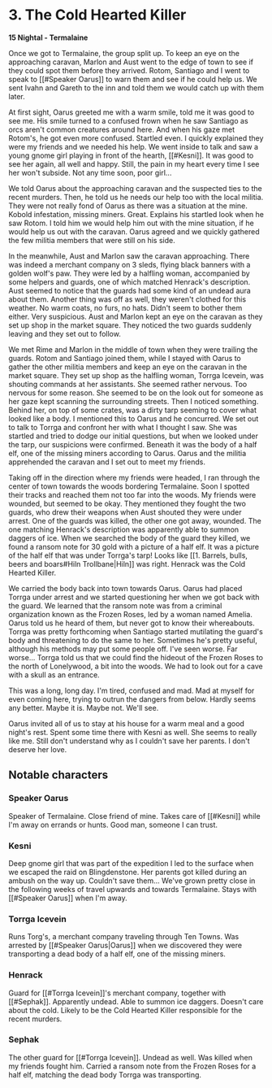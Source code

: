# 3. The Cold Hearted Killer

**15 Nightal - Termalaine**

Once we got to Termalaine, the group split up. To keep an eye on the approaching caravan, Marlon and Aust went to the edge of town to see if they could spot them before they arrived. Rotom, Santiago and I went to speak to [[#Speaker Oarus]] to warn them and see if he could help us. We sent Ivahn and Gareth to the inn and told them we would catch up with them later.

At first sight, Oarus greeted me with a warm smile, told me it was good to see me. His smile turned to a confused frown when he saw Santiago as orcs aren't common creatures around here. And when his gaze met Rotom's, he got even more confused. Startled even. I quickly explained they were my friends and we needed his help. We went inside to talk and saw a young gnome girl playing in front of the hearth, [[#Kesni]]. It was good to see her again, all well and happy. Still, the pain in my heart every time I see her won't subside. Not any time soon, poor girl...

We told Oarus about the approaching caravan and the suspected ties to the recent murders. Then, he told us he needs our help too with the local militia. They were not really fond of Oarus as there was a situation at the mine. Kobold infestation, missing miners. Great. Explains his startled look when he saw Rotom. I told him we would help him out with the mine situation, if he would help us out with the caravan. Oarus agreed and we quickly gathered the few militia members that were still on his side.

In the meanwhile, Aust and Marlon saw the caravan approaching. There was indeed a merchant company on 3 sleds, flying black banners with a golden wolf's paw. They were led by a halfling woman, accompanied by some helpers and guards, one of which matched Henrack's description. Aust seemed to notice that the guards had some kind of an undead aura about them. Another thing was off as well, they weren't clothed for this weather. No warm coats, no furs, no hats. Didn't seem to bother them either. Very suspicious. Aust and Marlon kept an eye on the caravan as they set up shop in the market square. They noticed the two guards suddenly leaving and they set out to follow.

We met Rime and Marlon in the middle of town when they were trailing the guards. Rotom and Santiago joined them, while I stayed with Oarus to gather the other militia members and keep an eye on the caravan in the market square. They set up shop as the halfling woman, Torrga Icevein, was shouting commands at her assistants. She seemed rather nervous. Too nervous for some reason. She seemed to be on the look out for someone as her gaze kept scanning the surrounding streets. Then I noticed something. Behind her, on top of some crates, was a dirty tarp seeming to cover what looked like a body. I mentioned this to Oarus and he concurred. We set out to talk to Torrga and confront her with what I thought I saw. She was startled and tried to dodge our initial questions, but when we looked under the tarp, our suspicions were confirmed. Beneath it was the body of a half elf, one of the missing miners according to Oarus. Oarus and the militia apprehended the caravan and I set out to meet my friends.

Taking off in the direction where my friends were headed, I ran through the center of town towards the woods bordering Termalaine. Soon I spotted their tracks and reached them not too far into the woods. My friends were wounded, but seemed to be okay. They mentioned they fought the two guards, who drew their weapons when Aust shouted they were under arrest. One of the guards was killed, the other one got away, wounded. The one matching Henrack's description was apparently able to summon daggers of ice. When we searched the body of the guard they killed, we found a ransom note for 30 gold with a picture of a half elf. It was a picture of the half elf that was under Torrga's tarp! Looks like [[1. Barrels, bulls, beers and boars#Hiln Trollbane|Hiln]] was right. Henrack was the Cold Hearted Killer.

We carried the body back into town towards Oarus. Oarus had placed Torrga under arrest and we started questioning her when we got back with the guard. We learned that the ransom note was from a criminal organization known as the Frozen Roses, led by a woman named Amelia. Oarus told us he heard of them, but never got to know their whereabouts. Torrga was pretty forthcoming when Santiago started mutilating the guard's body and threatening to do the same to her. Sometimes he's pretty useful, although his methods may put some people off. I've seen worse. Far worse... Torrga told us that we could find the hideout of the Frozen Roses to the north of Lonelywood, a bit into the woods. We had to look out for a cave with a skull as an entrance.

This was a long, long day. I'm tired, confused and mad. Mad at myself for even coming here, trying to outrun the dangers from below. Hardly seems any better. Maybe it is. Maybe not. We'll see.

Oarus invited all of us to stay at his house for a warm meal and a good night's rest. Spent some time there with Kesni as well. She seems to really like me. Still don't understand why as I couldn't save her parents. I don't deserve her love.

## Notable characters

### Speaker Oarus

Speaker of Termalaine. Close friend of mine. Takes care of [[#Kesni]] while I'm away on errands or hunts. Good man, someone I can trust.

### Kesni

Deep gnome girl that was part of the expedition I led to the surface when we escaped the raid on Blingdenstone. Her parents got killed during an ambush on the way up. Couldn't save them... We've grown pretty close in the following weeks of travel upwards and towards Termalaine. Stays with [[#Speaker Oarus]] when I'm away. 

### Torrga Icevein

Runs Torg's, a merchant company traveling through Ten Towns. Was arrested by [[#Speaker Oarus|Oarus]] when we discovered they were transporting a dead body of a half elf, one of the missing miners.

### Henrack

Guard for [[#Torrga Icevein]]'s merchant company, together with [[#Sephak]]. Apparently undead. Able to summon ice daggers. Doesn't care about the cold. Likely to be the Cold Hearted Killer responsible for the recent murders.

### Sephak

The other guard for [[#Torrga Icevein]]. Undead as well. Was killed when my friends fought him. Carried a ransom note from the Frozen Roses for a half elf, matching the dead body Torrga was transporting.